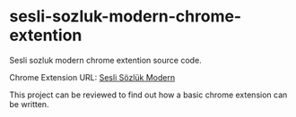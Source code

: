 # sesli-sozluk-modern-chrome-extention
Sesli sozluk modern chrome extention source code.

Chrome Extension URL: [Sesli Sözlük Modern](https://chrome.google.com/webstore/detail/sesli-s%C3%B6zl%C3%BCk-modern/eligiblbegedpaeakkpchnjdgdlejkln)

This project can be reviewed to find out how a basic chrome extension can be written.
